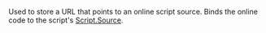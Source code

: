 Used to store a URL that points to an online script source. Binds the online code to the script's [Script.Source](https://developer.roblox.com/en-us/api-reference/property/Script/Source).